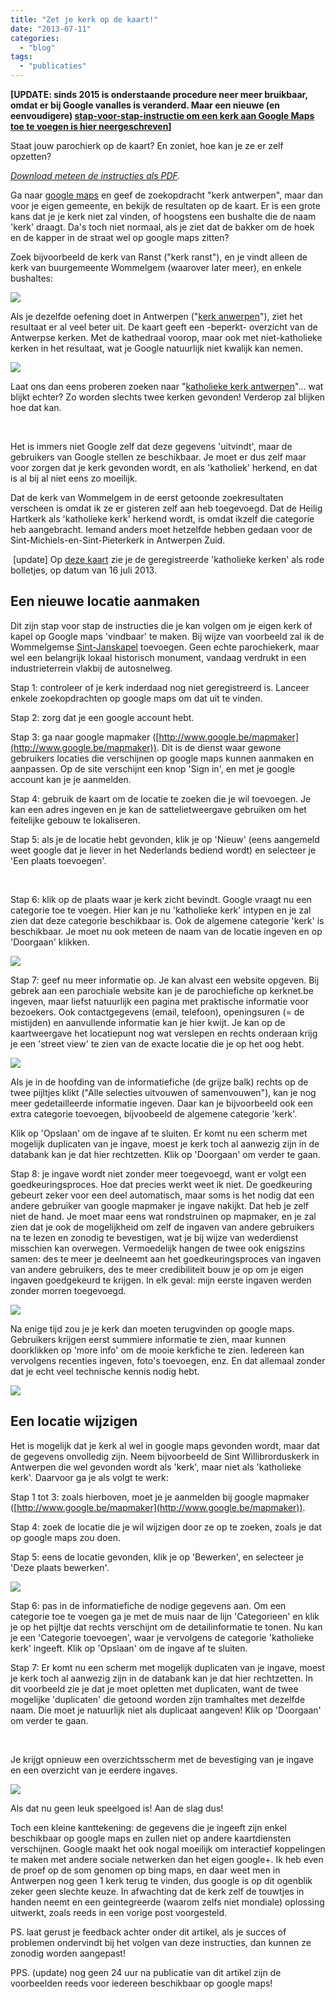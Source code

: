 ```yaml
---
title: "Zet je kerk op de kaart!"
date: "2013-07-11"
categories: 
  - "blog"
tags: 
  - "publicaties"
---
```


**\[UPDATE: sinds 2015 is onderstaande procedure neer meer bruikbaar, omdat er bij Google vanalles is veranderd. Maar een nieuwe (en eenvoudigere) [stap-voor-stap-instructie om een kerk aan Google Maps toe te voegen is hier neergeschreven](/blog/voeg-je-kerk-toe-aan-google-maps/)\]**

Staat jouw parochierk op de kaart? En zoniet, hoe kan je ze er zelf opzetten?

_[Download meteen de instructies als PDF](https://storage.googleapis.com/geloven-leren/printerboekjes/zetjekerkopdekaart.pdf "Zet je kerk op de kaart!")._

Ga naar [google maps](https://maps.google.be/) en geef de zoekopdracht "kerk antwerpen", maar dan voor je eigen gemeente, en bekijk de resultaten op de kaart. Er is een grote kans dat je je kerk niet zal vinden, of hoogstens een bushalte die de naam 'kerk' draagt. Da's toch niet normaal, als je ziet dat de bakker om de hoek en de kapper in de straat wel op google maps zitten?

Zoek bijvoorbeeld de kerk van Ranst ("kerk ranst"), en je vindt alleen de kerk van buurgemeente Wommelgem (waarover later meer), en enkele bushaltes:

![](https://lh3.googleusercontent.com/QHDmW1hiW0O5UhK1Tbwegho_6RimmLAVL7N8Or393UAgi7b313vjQuv354TB41md00GZLHA5a55j2cA2b0AUYcebZRp7rHiz4sZLCd5l7VtmLq1z9nn3EV1KLw)

Als je dezelfde oefening doet in Antwerpen ("[kerk anwerpen](https://maps.google.be/maps?q=kerk+antwerpen&hl=en&ll=51.212691,4.417019&spn=0.032637,0.078192&sll=51.191179,4.58559&sspn=0.071866,0.169086&hq=kerk&hnear=Antwerpen,+Antwerp,+Flemish+Region&t=m&fll=51.211078,4.420195&fspn=0.035918,0.084543&z=14)"), ziet het resultaat er al veel beter uit. De kaart geeft een -beperkt- overzicht van de Antwerpse kerken. Met de kathedraal voorop, maar ook met niet-katholieke kerken in het resultaat, wat je Google natuurlijk niet kwalijk kan nemen.

![](https://lh4.googleusercontent.com/1hA-SDV0iUKGgstl6VczKa75iYedpcgVJuJVrRgCPwYgz9vOtiIWQHHD9oal9VORBpD1-X3ZJGCuJAlIM7i7-AIEw9SiXkVq5tsA9MHr0zYRE9hauDCBJU94BA)

Laat ons dan eens proberen zoeken naar "[katholieke kerk antwerpen](https://maps.google.be/maps?q=katholieke+kerk+antwerpen&hl=en&ll=51.213121,4.426289&spn=0.065272,0.156384&sll=51.212691,4.417019&sspn=0.032637,0.078192&hq=katholieke+kerk&hnear=Antwerpen,+Antwerp,+Flemish+Region&t=m&fll=51.217261,4.424744&fspn=0.032633,0.078192&z=13)"... wat blijkt echter? Zo worden slechts twee kerken gevonden! Verderop zal blijken hoe dat kan.

 

Het is immers niet Google zelf dat deze gegevens 'uitvindt', maar de gebruikers van Google stellen ze beschikbaar. Je moet er dus zelf maar voor zorgen dat je kerk gevonden wordt, en als 'katholiek' herkend, en dat is al bij al niet eens zo moeilijk.

Dat de kerk van Wommelgem in de eerst getoonde zoekresultaten verscheen is omdat ik ze er gisteren zelf aan heb toegevoegd. Dat de Heilig Hartkerk als 'katholieke kerk' herkend wordt, is omdat ikzelf die categorie heb aangebracht. Iemand anders moet hetzelfde hebben gedaan voor de Sint-Michiels-en-Sint-Pieterkerk in Antwerpen Zuid.

 \[update\] Op [deze kaart](https://storage.googleapis.com/geloven-leren/printerboekjes/katholiekekerkeningooglemapmaker20130716.pdf "Katholieke kerken in google mapmaker op datum van 16 juli 2013") zie je de geregistreerde 'katholieke kerken' als rode bolletjes, op datum van 16 juli 2013.

## Een nieuwe locatie aanmaken

Dit zijn stap voor stap de instructies die je kan volgen om je eigen kerk of kapel op Google maps 'vindbaar' te maken. Bij wijze van voorbeeld zal ik de Wommelgemse [Sint-Janskapel](http://www.wommelgem.be/product.aspx?id=1118) toevoegen. Geen echte parochiekerk, maar wel een belangrijk lokaal historisch monument, vandaag verdrukt in een industrieterrein vlakbij de autosnelweg.

Stap 1: controleer of je kerk inderdaad nog niet geregistreerd is. Lanceer enkele zoekopdrachten op google maps om dat uit te vinden.

Stap 2: zorg dat je een google account hebt.

Stap 3: ga naar google mapmaker ([http://www.google.be/mapmaker](http://www.google.be/mapmaker)). Dit is de dienst waar gewone gebruikers locaties die verschijnen op google maps kunnen aanmaken en aanpassen. Op de site verschijnt een knop 'Sign in', en met je google account kan je je aanmelden.

Stap 4: gebruik de kaart om de locatie te zoeken die je wil toevoegen. Je kan een adres ingeven en je kan de sattelietweergave gebruiken om het feitelijke gebouw te lokaliseren.

Stap 5: als je de locatie hebt gevonden, klik je op 'Nieuw' (eens aangemeld weet google dat je liever in het Nederlands bediend wordt) en selecteer je 'Een plaats toevoegen'.

 

Stap 6: klik op de plaats waar je kerk zicht bevindt. Google vraagt nu een categorie toe te voegen. Hier kan je nu 'katholieke kerk' intypen en je zal zien dat deze categorie beschikbaar is. Ook de algemene categorie 'kerk' is beschikbaar. Je moet nu ook meteen de naam van de locatie ingeven en op 'Doorgaan' klikken.

![](https://lh4.googleusercontent.com/VWZwslbp1AuiDBLsQHiI-A11vil-tMfYDMeMBn1QBYljZXewfSL5UcF2fvqmB71nkW7nhW_UNJWdCrU1jHZcOU_e1KQdvMYS-Mr0MssU6dYhcgNBd4Zijh9h)

Stap 7: geef nu meer informatie op. Je kan alvast een website opgeven. Bij gebrek aan een parochiale website kan je de parochiefiche op kerknet.be ingeven, maar liefst natuurlijk een pagina met praktische informatie voor bezoekers. Ook contactgegevens (email, telefoon), openingsuren (= de mistijden) en aanvullende informatie kan je hier kwijt. Je kan op de kaartweergave het locatiepunt nog wat verslepen en rechts onderaan krijg je een 'street view' te zien van de exacte locatie die je op het oog hebt.

![](https://lh5.googleusercontent.com/oTthQUdmYN5eXRY2JgEyFAmNvpWVJEEwKKQq3xERG8IWsf2SyXqEkAoQ4K4wLfuKkKrVxNUiZcZG8TSqFE6tf2wXK42h5j_OK7SVJuMUvbticu1LIHsgZP9U)

Als je in de hoofding van de informatiefiche (de grijze balk) rechts op de twee pijltjes klikt ("Alle selecties uitvouwen of samenvouwen"), kan je nog meer gedetailleerde informatie ingeven. Daar kan je bijvoorbeeld ook een extra categorie toevoegen, bijvoobeeld de algemene categorie 'kerk'.

Klik op 'Opslaan' om de ingave af te sluiten. Er komt nu een scherm met mogelijk duplicaten van je ingave, moest je kerk toch al aanwezig zijn in de databank kan je dat hier rechtzetten. Klik op 'Doorgaan' om verder te gaan.

Stap 8: je ingave wordt niet zonder meer toegevoegd, want er volgt een goedkeuringsproces. Hoe dat precies werkt weet ik niet. De goedkeuring gebeurt zeker voor een deel automatisch, maar soms is het nodig dat een andere gebruiker van google mapmaker je ingave nakijkt. Dat heb je zelf niet de hand. Je moet maar eens wat rondstruinen op mapmaker, en je zal zien dat je ook de mogelijkheid om zelf de ingaven van andere gebruikers na te lezen en zonodig te bevestigen, wat je bij wijze van wederdienst misschien kan overwegen. Vermoedelijk hangen de twee ook enigszins samen: des te meer je deelneemt aan het goedkeuringsproces van ingaven van andere gebruikers, des te meer credibiliteit bouw je op om je eigen ingaven goedgekeurd te krijgen. In elk geval: mijn eerste ingaven werden zonder morren toegevoegd.

![](https://lh5.googleusercontent.com/R_5Fu7MdDfzJCHMWnRO6DvjuJsZB6yUWtN3Bra837cXiGa6sH1J84ytOEm0D3TnaQRP1gZwAVSfKOlogDCn5pVquQ0PPZ3Hss1PXcM8RWpF-OgPIXSWg8yo7)

Na enige tijd zou je je kerk dan moeten terugvinden op google maps. Gebruikers krijgen eerst summiere informatie te zien, maar kunnen doorklikken op 'more info' om de mooie kerkfiche te zien. Iedereen kan vervolgens recenties ingeven, foto's toevoegen, enz. En dat allemaal zonder dat je echt veel technische kennis nodig hebt.

![](https://lh4.googleusercontent.com/lmZWf7ayv7qN8Ib3RhhgsQ0Y44iPzfqyjNLcX9schXr5eM4FVqbhon32fw17xxdCx4bO6L6ChqFl_nAVIKbqrRlJFSPfwbPVwCUDgMqNNfaZRNHiKJypmsEY)

## Een locatie wijzigen

Het is mogelijk dat je kerk al wel in google maps gevonden wordt, maar dat de gegevens onvolledig zijn. Neem bijvoorbeeld de Sint Willibrorduskerk in Antwerpen die wel gevonden wordt als 'kerk', maar niet als 'katholieke kerk'. Daarvoor ga je als volgt te werk:

Stap 1 tot 3: zoals hierboven, moet je je aanmelden bij google mapmaker ([http://www.google.be/mapmaker](http://www.google.be/mapmaker)).

Stap 4: zoek de locatie die je wil wijzigen door ze op te zoeken, zoals je dat op google maps zou doen.

Stap 5: eens de locatie gevonden, klik je op 'Bewerken', en selecteer je 'Deze plaats bewerken'.

![](https://lh6.googleusercontent.com/CNK0824MUGeectnzHK2Vmr7bdcecQqKoe_6GlYX4V046rVZZ91Xjqs2gxC3_lC-n9m9OsUUxsFK79P9W62zkLSPtyaeWTCvcCU2X80Lupq60vv_AAIPApZ0T)

Stap 6: pas in de informatiefiche de nodige gegevens aan. Om een categorie toe te voegen ga je met de muis naar de lijn 'Categorieen' en klik je op het pijltje dat rechts verschijnt om de detailinformatie te tonen. Nu kan je een 'Categorie toevoegen', waar je vervolgens de categorie 'katholieke kerk' ingeeft. Klik op 'Opslaan' om de ingave af te sluiten.

Stap 7: Er komt nu een scherm met mogelijk duplicaten van je ingave, moest je kerk toch al aanwezig zijn in de databank kan je dat hier rechtzetten. In dit voorbeeld zie je dat je moet opletten met duplicaten, want de twee mogelijke 'duplicaten' die getoond worden zijn tramhaltes met dezelfde naam. Die moet je natuurlijk niet als duplicaat aangeven! Klik op 'Doorgaan' om verder te gaan.

 

Je krijgt opnieuw een overzichtsscherm met de bevestiging van je ingave en een overzicht van je eerdere ingaves.

![](https://lh6.googleusercontent.com/X4hKdACB53ZNwSnh_D_82Jy50RnqczC2oX3EizQY9gHjOvrwdrwYsM32yo9WpIf3zvfcsBYlcaSHP6A1S2slUyUUSQXNUCdqu7MqWVOZTCtpY4Ib06dspf9Z)

Als dat nu geen leuk speelgoed is! Aan de slag dus!

Toch een kleine kanttekening: de gegevens die je ingeeft zijn enkel beschikbaar op google maps en zullen niet op andere kaartdiensten verschijnen. Google maakt het ook nogal moeilijk om interactief koppelingen te maken met andere sociale netwerken dan het eigen google+. Ik heb even de proef op de som genomen op bing maps, en daar weet men in Antwerpen nog geen 1 kerk terug te vinden, dus google is op dit ogenblik zeker geen slechte keuze. In afwachting dat de kerk zelf de touwtjes in handen neemt en een geintegreerde (waarom zelfs niet mondiale) oplossing uitwerkt, zoals reeds in een vorige post voorgesteld.

PS. laat gerust je feedback achter onder dit artikel, als je succes of problemen ondervindt bij het volgen van deze instructies, dan kunnen ze zonodig worden aangepast!

PPS. (update) nog geen 24 uur na publicatie van dit artikel zijn de voorbeelden reeds voor iedereen beschikbaar op google maps!
